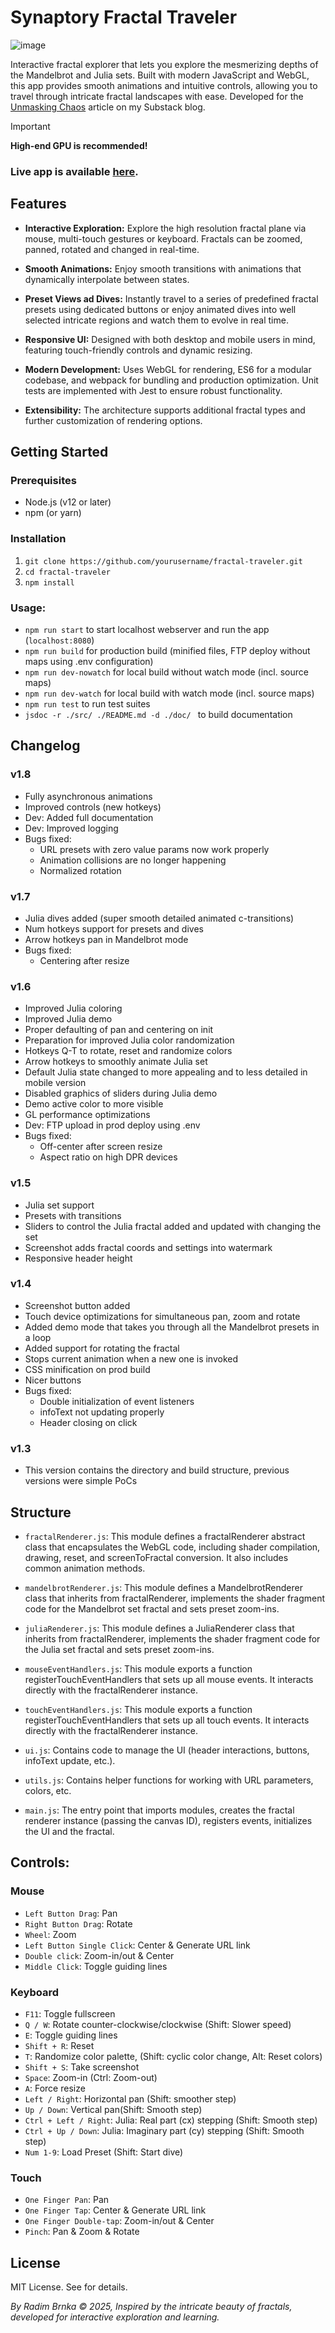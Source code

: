 # Synaptory Fractal Traveler
![image](https://github.com/user-attachments/assets/e3591847-c76d-46a2-bf01-4508a4bc7032)


Interactive fractal explorer that lets you explore the mesmerizing depths of the Mandelbrot and Julia sets. Built with modern JavaScript and WebGL, this app provides smooth animations and intuitive controls, allowing you to travel through intricate fractal landscapes with ease. Developed for the [Unmasking Chaos](https://open.substack.com/pub/synaptory/p/unmasking-chaos?r=2qbtpc&utm_campaign=post&utm_medium=web&showWelcomeOnShare=false) article on my Substack blog.

> [!IMPORTANT]
**High-end GPU is recommended!**


### Live app is available [here](https://fractal.brnka.com).

## Features
- **Interactive Exploration:**
Explore the high resolution fractal plane via mouse, multi-touch gestures or keyboard. Fractals can be zoomed, panned, rotated and changed in real-time.

- **Smooth Animations:**
Enjoy smooth transitions with animations that dynamically interpolate between states.

- **Preset Views ad Dives:**
Instantly travel to a series of predefined fractal presets using dedicated buttons or enjoy animated dives into well selected intricate regions and watch them to evolve in real time. 

- **Responsive UI:**
Designed with both desktop and mobile users in mind, featuring touch-friendly controls and dynamic resizing.

- **Modern Development:**
Uses WebGL for rendering, ES6 for a modular codebase, and webpack for bundling and production optimization. Unit tests are implemented with Jest to ensure robust functionality.

- **Extensibility:**
The architecture supports additional fractal types and further customization of rendering options.

## Getting Started

### Prerequisites
- Node.js (v12 or later)
- npm (or yarn)

### Installation
1. `git clone https://github.com/yourusername/fractal-traveler.git`
2. `cd fractal-traveler`
3. `npm install`

### Usage:
- `npm run start` to start localhost webserver and run the app (`localhost:8080`)
- `npm run build` for production build (minified files, FTP deploy without maps using .env configuration)
- `npm run dev-nowatch` for local build without watch mode (incl. source maps)
- `npm run dev-watch` for local build with watch mode (incl. source maps)
- `npm run test` to run test suites
- `jsdoc -r ./src/ ./README.md -d ./doc/ ` to build documentation

## Changelog
### v1.8
- Fully asynchronous animations
- Improved controls (new hotkeys)
- Dev: Added full documentation
- Dev: Improved logging
- Bugs fixed:
  - URL presets with zero value params now work properly
  - Animation collisions are no longer happening
  - Normalized rotation

### v1.7
- Julia dives added (super smooth detailed animated c-transitions)
- Num hotkeys support for presets and dives
- Arrow hotkeys pan in Mandelbrot mode
- Bugs fixed:
  - Centering after resize

### v1.6
- Improved Julia coloring
- Improved Julia demo
- Proper defaulting of pan and centering on init
- Preparation for improved Julia color randomization
- Hotkeys Q-T to rotate, reset and randomize colors
- Arrow hotkeys to smoothly animate Julia set
- Default Julia state changed to more appealing and to less detailed in mobile version
- Disabled graphics of sliders during Julia demo
- Demo active color to more visible
- GL performance optimizations
- Dev: FTP upload in prod deploy using .env
- Bugs fixed: 
  - Off-center after screen resize
  - Aspect ratio on high DPR devices

### v1.5
- Julia set support
- Presets with transitions
- Sliders to control the Julia fractal added and updated with changing the set
- Screenshot adds fractal coords and settings into watermark
- Responsive header height

### v1.4
- Screenshot button added
- Touch device optimizations for simultaneous pan, zoom and rotate
- Added demo mode that takes you through all the Mandelbrot presets in a loop
- Added support for rotating the fractal
- Stops current animation when a new one is invoked
- CSS minification on prod build
- Nicer buttons
- Bugs fixed:
  - Double initialization of event listeners
  - infoText not updating properly
  - Header closing on click

### v1.3
- This version contains the directory and build structure, previous versions were simple PoCs

## Structure
- `fractalRenderer.js`:
This module defines a fractalRenderer abstract class that encapsulates the WebGL code, including shader compilation, drawing, reset, and screenToFractal conversion. It also includes common animation methods.

- `mandelbrotRenderer.js`:
This module defines a MandelbrotRenderer class that inherits from fractalRenderer, implements the shader fragment code for the Mandelbrot set fractal and sets preset zoom-ins.

- `juliaRenderer.js`:
  This module defines a JuliaRenderer class that inherits from fractalRenderer, implements the shader fragment code for the Julia set fractal and sets preset zoom-ins.

- `mouseEventHandlers.js`:
This module exports a function registerTouchEventHandlers that sets up all mouse events. It interacts directly with the fractalRenderer instance.

- `touchEventHandlers.js`:
This module exports a function registerTouchEventHandlers that sets up all touch events. It interacts directly with the fractalRenderer instance.

- `ui.js`:
Contains code to manage the UI (header interactions, buttons, infoText update, etc.).

- `utils.js`:
Contains helper functions for working with URL parameters, colors, etc.

- `main.js`:
The entry point that imports modules, creates the fractal renderer instance (passing the canvas ID), registers events, initializes the UI and the fractal.

## Controls:
### Mouse
- `Left Button Drag`: Pan
- `Right Button Drag`: Rotate
- `Wheel`: Zoom
- `Left Button Single Click`: Center & Generate URL link
- `Double click`: Zoom-in/out & Center
- `Middle Click`: Toggle guiding lines
### Keyboard
- `F11`: Toggle fullscreen
- `Q / W`: Rotate counter-clockwise/clockwise (Shift: Slower speed)
- `E`: Toggle guiding lines
- `Shift + R`: Reset
- `T`: Randomize color palette, (Shift: cyclic color change, Alt: Reset colors)
- `Shift + S`: Take screenshot
- `Space`: Zoom-in (Ctrl: Zoom-out)
- `A`: Force resize
- `Left / Right`: Horizontal pan (Shift: smoother step)
- `Up / Down`: Vertical pan(Shift: Smooth step)
- `Ctrl + Left / Right`: Julia: Real part (cx) stepping (Shift: Smooth step)
- `Ctrl + Up / Down`: Julia: Imaginary part (cy) stepping (Shift: Smooth step)
- `Num 1-9`: Load Preset (Shift: Start dive)

### Touch
- `One Finger Pan`: Pan
- `One Finger Tap`: Center & Generate URL link
- `One Finger Double-tap`: Zoom-in/out & Center
- `Pinch`: Pan & Zoom & Rotate

## License
MIT License. See for details.

*By Radim Brnka © 2025, Inspired by the intricate beauty of fractals, developed for interactive exploration and learning.*
